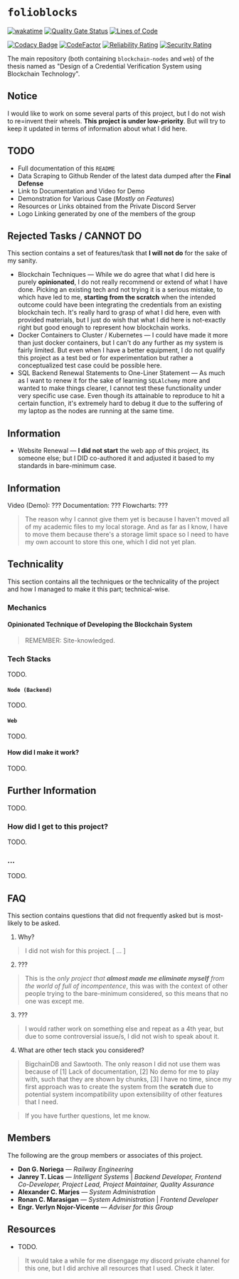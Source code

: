 # `folioblocks`

[![wakatime](https://wakatime.com/badge/user/b3774db8-dd9f-4205-a646-ef6d27645187/project/dd222932-a056-4c3b-87e1-d845f3aa14ee.svg)](https://wakatime.com/badge/user/b3774db8-dd9f-4205-a646-ef6d27645187/project/dd222932-a056-4c3b-87e1-d845f3aa14ee)
[![Quality Gate Status](https://sonarcloud.io/api/project_badges/measure?project=CodexLink_folioblocks&metric=alert_status)](https://sonarcloud.io/summary/new_code?id=CodexLink_folioblocks)
[![Lines of Code](https://sonarcloud.io/api/project_badges/measure?project=CodexLink_folioblocks&metric=ncloc)](https://sonarcloud.io/summary/new_code?id=CodexLink_folioblocks)

[![Codacy Badge](https://app.codacy.com/project/badge/Grade/2a71cf953cf14f97beae8fa4d614b1c0)](https://www.codacy.com/gh/CodexLink/folioblocks/dashboard?utm_source=github.com&amp;utm_medium=referral&amp;utm_content=CodexLink/folioblocks&amp;utm_campign=Badge_Grade)
[![CodeFactor](https://www.codefactor.io/repository/github/codexlink/folioblocks/badge)](https://www.codefactor.io/repository/github/codexlink/folioblocks)
[![Reliability Rating](https://sonarcloud.io/api/project_badges/measure?project=CodexLink_folioblocks&metric=reliability_rating)](https://sonarcloud.io/summary/new_code?id=CodexLink_folioblocks)
[![Security Rating](https://sonarcloud.io/api/project_badges/measure?project=CodexLink_folioblocks&metric=security_rating)](https://sonarcloud.io/summary/new_code?id=CodexLink_folioblocks)

The main repository (both containing `blockchain-nodes` and `web`) of the thesis named as "Design of a Credential Verification System using Blockchain Technology".

## Notice

I would like to work on some several parts of this project, but I do not wish to re=invent their wheels. **This project is under low-priority**. But will try to keep it updated in terms of information about what I did here.

## TODO

* Full documentation of this `README`
* Data Scraping to Github Render of the latest data dumped after the **Final Defense**
* Link to Documentation and Video for Demo
* Demonstration for Various Case (_Mostly on Features_)
* Resources or Links obtained from the Private Discord Server
* Logo Linking generated by one of the members of the group

## Rejected Tasks / CANNOT DO

This section contains a set of features/task that **I will not do** for the sake of my sanity.

* Blockchain Techniques — While we do agree that what I did here is purely **opinionated**, I do not really recommend or extend of what I have done. Picking an existing tech and not trying it is a serious mistake, to which have led to me, **starting from the scratch** when the intended outcome could have been integrating the credentials from an existing blockchain tech. It's really hard to grasp of what I did here, even with provided materials, but I just do wish that what I did here is not-exactly right but good enough to represent how blockchain works.
* Docker Containers to Cluster / Kubernetes — I could have made it more than just docker containers, but I can't do any further as my system is fairly limited. But even when I have a better equipment, I do not qualify this project as a test bed or for experimentation but rather a conceptualized test case could be possible here.
* SQL Backend Renewal Statements to One-Liner Statement — As much as I want to renew it for the sake of learning `SQLAlchemy` more and wanted to make things clearer, I cannot test these functionality under very specific use case. Even though its attainable to reproduce to hit a certain function, it's extremely hard to debug it due to the suffering of my laptop as the nodes are running at the same time.
## Information
* Website Renewal — **I did not start** the web app of this project, its someone else; but I DID co-authored it and adjusted it based to my standards in bare-minimum case.


## Information

Video (Demo): ???
Documentation: ???
Flowcharts: ???

> The reason why I cannot give them yet is because I haven't moved all of my academic files to my local storage. And as far as I know, I have to move them because there's a storage limit space so I need to have my own account to store this one, which I did not yet plan. 

## Technicality

This section contains all the techniques or the technicality of the project and how I managed to make it this part; technical-wise.

### Mechanics

#### Opinionated Technique of Developing the Blockchain System

> REMEMBER: Site-knowledged.

### Tech Stacks

TODO.

#### `Node (Backend)`

TODO.

#### `Web`

TODO.

#### How did I make it work?

TODO.

## Further Information

TODO.

### How did I get to this project?

TODO.

### ...

TODO.

## FAQ

This section contains questions that did not frequently asked but is most-likely to be asked.

1. Why?
  > I did not wish for this project. [ ... ]

2. ???
  > This is the *only project that **almost made me eliminate myself** from the world of full of incompentence*, this was with the context of other people trying to the bare-minimum considered, so this means that no one was except me.

3. ???
  > I would rather work on something else and repeat as a 4th year, but due to some controversial issue/s, I did not wish to speak about it.

4. What are other tech stack you considered?
  > BigchainDB and Sawtooth. The only reason I did not use them was because of [1] Lack of documentation, [2] No demo for me to play with, such that they are shown by chunks, [3] I have no time, since my first approach was to create the system from the **scratch** due to potential system incompatibility upon extensibility of other features that I need.
  
> If you have further questions, let me know.

## Members

The following are the group members or associates of this project.

* **Don G. Noriega** — *Railway Engineering*
* **Janrey T. Licas** — *Intelligent Systems* | *Backend Developer, Frontend Co-Developer, Project Lead, Project Maintainer, Quality Assurance*
* **Alexander C. Marjes** — *System Administration*
* **Ronan C. Marasigan** — *System Administration* | *Frontend Developer*
* **Engr. Verlyn Nojor-Vicente** — *Adviser for this Group*

## Resources

- TODO.

> It would take a while for me disengage my discord private channel for this one, but I did archive all resources that I used. Check it later.
